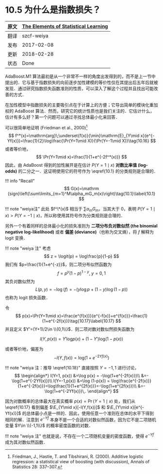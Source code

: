 # 10.5 为什么是指数损失？

| 原文   | [The Elements of Statistical Learning](https://web.stanford.edu/~hastie/ElemStatLearn/printings/ESLII_print12.pdf#page=364) |
| ---- | ---------------------------------------- |
| 翻译   | szcf-weiya                               |
| 发布 | 2017-02-08 |
| 更新   | 2018-02-28                               |
| 状态 | Done|


AdaBoost.M1 算法最初是从一个非常不一样的角度出发得到的，而不是上一节中提出的．它与基于指数损失的向前逐步加性建模的等价性仅在其提出后五年后就被发现．通过研究指数损失函数准则的性质，可以深入了解这个过程并且找出可能改善的方式．

在加性模型中指数损失的主要吸引点在于计算上的方便；它导出简单的模块化重加权的 AdaBoost 算法．然而，研究它的统计性质也是我们关注的．它估计什么，估计有多么好？第一个问题可以通过寻找总体最小化来回答．

可以很简单地证明 (Friedman et al., 2000)[^1]
$$
f^*(x)=\mathrm{arg}\;\underset{f(x)}{\min}\mathrm{E}_{Y\mid x}(e^{-Yf(x)})=\frac{1}{2}\log\frac{\Pr(Y=1\mid X)}{\Pr(Y=-1\mid X)}\tag{10.16}
$$
或者等价地，
$$
\Pr(Y=1\mid x)=\frac{1}{1+e^{-2f^*(x)}}
$$
因此，由 AdaBoost 得到的加性展开是在估计 $P(Y=1\mid x)$ **对数比率值 (log-odds)** 的二分之一．这证明使用它的符号作为 \eqref{10.1} 的分类规则是合理的．

!!! info "Recall"
    $$
    G(x)=\mathrm {sign}\left(\sum\limits_{m=1}^M\alpha_mG_m(x)\right)\tag{10.1}\label{10.1}
    $$

!!! note "weiya注"
    此处 $f^\*(x)$ 相当于 $\sum\alpha_mG_m$，当其大于 0，表明 $P(Y=1\mid x)>P(Y=-1\mid x)$，所以称使用其符号作为分类规则是合理的．

另外一个有着同样的总体最小化的损失准则为 **二项分布负对数似然 (the binomial negative log-likelihood)** 或者 **偏差 (deviance)**（也称为交叉熵），将 $f$ 解释为 logit 变换．

!!! note "weiya 注"
    考虑
    $$
    z = \logit(p) = \log\frac{p}{1-p}
    $$
    我们有 $p=\frac{1}{1+e^{-z}}$，则二项分布似然函数为
    $$
    f=p^y(1-p)^{1-y},\; y=0,1
    $$
    其负对数似然为
    $$
    L(p, y) = -\log(f)=-(y\log p+(1-y)\log(1-p))
    $$
    也称为 logit 损失函数．

令
$$
p(x)=\Pr(Y=1\mid x)=\frac{e^{f(x)}}{e^{-f(x)}+e^{f(x)}}=\frac{1}{1+e^{-2f(x)}}\tag{10.17}\label{10.17}
$$
并且定义 $Y'=(Y+1)/2\in \\{0,1\\}$．则二项对数对数似然损失函数为

$$
l(Y,p(x))=Y'\mathrm{log}p(x)+(1-Y')\mathrm{log}(1-p(x))
$$

<!--
!!! note "weiya注"
    个人觉得，上式写成
    $$
    l(Y,f(x))=Y'\mathrm{log}f(x)+(1-Y')\mathrm{log}(1-f(x))
    $$
    不会引起误解，当$f(x)=p(x)$时，达到最大值．
-->

或者等价地，偏差为
$$
-l(Y,f(x))=\mathrm{log}(1+e^{-2Yf(x)})\tag{10.18}\label{10.18}
$$

!!! note "weiya 注：推导 \eqref{10.18}"
    直接按照 $Y=-1, 1$ 进行讨论，
    $$
    \begin{align*}
    l(Y=1, p(x)) &=\log p(x) = -\log(1+e^{-2f(x)})\\
    &=-\log(1+e^{-2Yf(x)})\\
    l(Y=-1,p(x)) &=\log (1-p(x)) = \log\frac{e^{-2f(x)}}{1+e^{-2f(x)}}=\log\frac{1}{1+e^{2f(x)}}=-\log(1+e^{2f(x)})\\
    &=-\log(1+e^{-2Yf(x)})\,.
    \end{align*}
    $$

<!--
!!! note "weiya注"
    $$
    l(Y,f(x))=Yf(x)-f(x)-log(1+e^{-2Yf(x)})
    $$
    又
    $$
    Y=1
    $$
-->

因为对数概率的总体最大在真实概率 $p(x)=\Pr(Y=1\mid x)$ 处，我们从 \eqref{10.17} 看到偏差 $\E_{Y\mid x}[-l(Y,f(x))]$ 和 $\E_{Y\mid x}[e^{-Yf(x)}]$ 的总体最小点是一样的．因此，使用任意一个准则在总体的水平下得到相同的解．注意到 $e^{-Yf}$ 本身不是一个合适的对数似然函数，因为它不是二项随机变量 $Y\in \\{-1,1\\}$ 的概率密度函数的对数．

!!! note "weiya 注"
    也就是说，不存在一个二项随机变量的密度函数，使得 $e^{-Yf}$ 成为其对数似然函数．

[^1]: Friedman, J., Hastie, T. and Tibshirani, R. (2000). Additive logistic regression: a statistical view of boosting (with discussion), Annals of Statistics 28: 337–307.